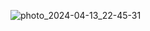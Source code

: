 ![photo_2024-04-13_22-45-31](https://github.com/MavrodiMM/MMM-Mavrodi.github.io/assets/166950294/b804a1d2-e692-44f5-90bc-cf0b3a44b431)
